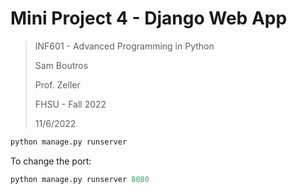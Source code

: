 # Mini Project 4 - Django Web App
>INF601 - Advanced Programming in Python
> 
>Sam Boutros
> 
> Prof. Zeller
> 
>FHSU - Fall 2022
>
>11/6/2022
>
```python
python manage.py runserver
```
To change the port:
```python 
python manage.py runserver 8080
```





